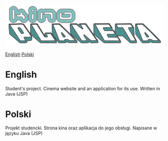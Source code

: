 ![Alt text](web/img/kino_logo.png?raw=true "Title")

[English](#english)
[Polski](#polski)

# English
Student's project. Cinema website and an application for its use. Written in Java (JSP)

# Polski
Projekt studencki. Strona kina oraz aplikacja do jego obsługi. Napisane w języku Java (JSP)
